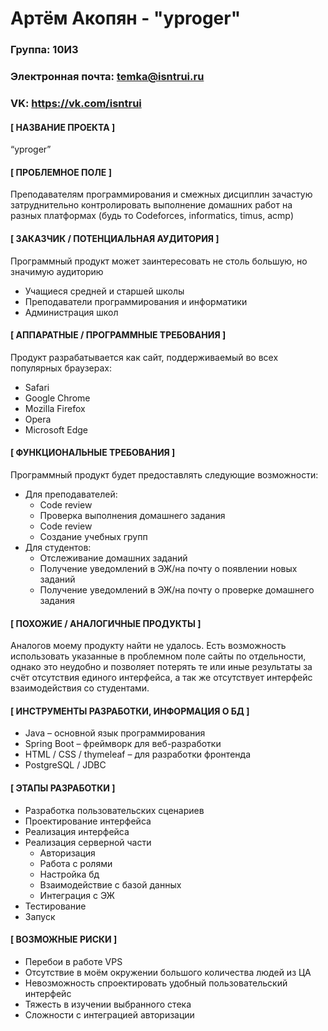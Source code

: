 # Артём Акопян - "yproger"

### Группа: 10И3

### Электронная почта: temka@isntrui.ru

### VK: https://vk.com/isntrui

#### [ НАЗВАНИЕ ПРОЕКТА ]

“yproger”

#### [ ПРОБЛЕМНОЕ ПОЛЕ ]

Преподавателям программирования и смежных дисциплин зачастую затруднительно контролировать выполнение домашних работ на разных платформах (будь то Codeforces, informatics, timus, acmp)

#### [ ЗАКАЗЧИК / ПОТЕНЦИАЛЬНАЯ АУДИТОРИЯ ]

Программный продукт может заинтересовать не столь большую, но значимую аудиторию

* Учащиеся средней и старшей школы
* Преподаватели программирования и информатики
* Администрация школ

#### [ АППАРАТНЫЕ / ПРОГРАММНЫЕ ТРЕБОВАНИЯ ]

Продукт разрабатывается как сайт, поддерживаемый во всех популярных браузерах:

* Safari
* Google Chrome
* Mozilla Firefox
* Opera
* Microsoft Edge

#### [ ФУНКЦИОНАЛЬНЫЕ ТРЕБОВАНИЯ ]

Программный продукт будет предоставлять следующие возможности:
* Для преподавателей:
  * Code review
  * Проверка выполнения домашнего задания
  * Code review
  * Создание учебных групп
* Для студентов: 
  * Отслеживание домашних заданий
  * Получение уведомлений в ЭЖ/на почту о появлении новых заданий
  * Получение уведомлений в ЭЖ/на почту о проверке домашнего задания

#### [ ПОХОЖИЕ / АНАЛОГИЧНЫЕ ПРОДУКТЫ ]

Аналогов моему продукту найти не удалось. Есть возможность использовать указанные в проблемном поле сайты по отдельности, однако это неудобно и позволяет потерять те или иные результаты за счёт отсутствия единого интерфейса, а так же отсутствует интерфейс взаимодействия со студентами.

#### [ ИНСТРУМЕНТЫ РАЗРАБОТКИ, ИНФОРМАЦИЯ О БД ]

* Java – основной язык программирования
* Spring Boot – фреймворк для веб-разработки
* HTML / CSS / thymeleaf – для разработки фронтенда
* PostgreSQL / JDBC

#### [ ЭТАПЫ РАЗРАБОТКИ ]

* Разработка пользовательских сценариев
* Проектирование интерфейса
* Реализация интерфейса
* Реализация серверной части
  * Авторизация
  * Работа с ролями
  * Настройка бд
  * Взаимодействие с базой данных
  * Интеграция с ЭЖ
* Тестирование
* Запуск

#### [ ВОЗМОЖНЫЕ РИСКИ ]

*	Перебои в работе VPS 
* Отсутствие в моём окружении большого количества людей из ЦА
* Невозможность спроектировать удобный пользовательский интерфейс 
* Тяжесть в изучении выбранного стека 
* Сложности с интеграцией авторизации